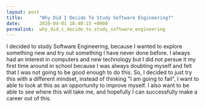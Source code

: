 ```yaml
---
layout: post
title:      "Why Did I Decide To Study Software Engineering?"
date:       2020-04-01 18:40:15 +0000
permalink:  why_did_i_decide_to_study_software_engineering
---
```



I decided to study Software Engineering, because I wanted to explore something new and try out something I have never done before. I always had an interest in computers and new technology but I did not persue it my first time around in school because I was always doubting myself and felt that I was not going to be good enough to do this. So, I decided to just try this with a different mindset, instead of thinking "I am going to fail", I want to able to look at this as an opportunity to improve myself.  I also want to be able to see where this will take me, and hopefully I can successfully make a career out of this. 
